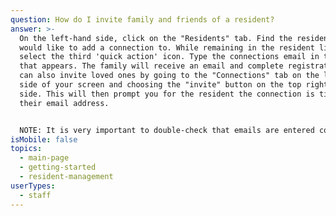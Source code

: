 ```yaml
---
question: How do I invite family and friends of a resident?
answer: >-
  On the left-hand side, click on the "Residents" tab. Find the resident you
  would like to add a connection to. While remaining in the resident list,
  select the third 'quick action' icon. Type the connections email in the box
  that appears. The family will receive an email and complete registration. You
  can also invite loved ones by going to the "Connections" tab on the left-hand
  side of your screen and choosing the "invite" button on the top right-hand
  side. This will then prompt you for the resident the connection is tied to and
  their email address.  


  NOTE: It is very important to double-check that emails are entered correctly when inviting family to ensure that the right person is receiving this invitation. 
isMobile: false
topics:
  - main-page
  - getting-started
  - resident-management
userTypes:
  - staff
---
```

